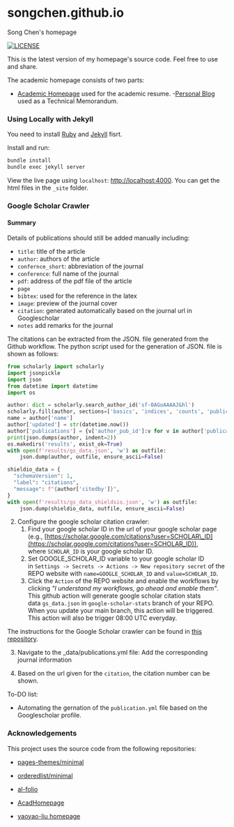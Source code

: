 # songchen.github.io
Song Chen's homepage

[![LICENSE](https://img.shields.io/github/license/yaoyao-liu/minimal-light?style=flat-square&logo=creative-commons&color=EF9421)](https://github.com/yaoyao-liu/yaoyao-liu.github.io/blob/main/LICENSE)

This is the latest version of my homepage's source code. Feel free to use and share.
<br />

The academic homepage consists of two parts:
- [Academic Homepage](https//:songchen.science) used for the academic resume.
-[Personal Blog](https//songchen.science/blog) used as a Technical Memorandum.

### Using Locally with Jekyll

You need to install [Ruby](https://www.ruby-lang.org/en/) and [Jekyll](https://jekyllrb.com/) fisrt.

Install and run:

```bash
bundle install
bundle exec jekyll server
```
View the live page using `localhost`:
<http://localhost:4000>. You can get the html files in the `_site` folder.

### Google Scholar Crawler
#### Summary
Details of publications should still be added manually including:
- `title`: title of the article
- `author`: authors of the article
- `confernce_short`: abbreviation of the journal
- `conference`: full name of the journal
- `pdf`: address of the pdf file of the article
- `page`
- `bibtex`: used for the reference in the latex
- `image`: preview of the journal cover
- `citation`: generated automatically based on the journal url in Googlescholar
- `notes` add remarks for the journal

The citations can be extracted from the JSON. file generated from the Github workflow. The python script used for the generation of JSON. file is shown as follows:
```python
from scholarly import scholarly
import jsonpickle
import json
from datetime import datetime
import os

author: dict = scholarly.search_author_id('sf-0AGoAAAAJ&hl')
scholarly.fill(author, sections=['basics', 'indices', 'counts', 'publications'])
name = author['name']
author['updated'] = str(datetime.now())
author['publications'] = {v['author_pub_id']:v for v in author['publications']}
print(json.dumps(author, indent=2))
os.makedirs('results', exist_ok=True)
with open(f'results/gs_data.json', 'w') as outfile:
    json.dump(author, outfile, ensure_ascii=False)

shieldio_data = {
  "schemaVersion": 1,
  "label": "citations",
  "message": f"{author['citedby']}",
}
with open(f'results/gs_data_shieldsio.json', 'w') as outfile:
    json.dump(shieldio_data, outfile, ensure_ascii=False)
```
2. Configure the google scholar citation crawler:
    1.  Find your google scholar ID in the url of your google scholar page (e.g., [https://scholar.google.com/citations?user=SCHOLAR\_ID](https://scholar.google.com/citations?user=SCHOLAR_ID)), where `SCHOLAR_ID` is your google scholar ID.
    2.  Set GOOGLE\_SCHOLAR\_ID variable to your google scholar ID in `Settings -> Secrets -> Actions -> New repository secret` of the REPO website with `name=GOOGLE_SCHOLAR_ID` and `value=SCHOLAR_ID`.
    3.  Click the `Action` of the REPO website and enable the workflows by clicking _"I understand my workflows, go ahead and enable them"_. This github action will generate google scholar citation stats data `gs_data.json` in `google-scholar-stats` branch of your REPO. When you update your main branch, this action will be triggered. This action will also be trigger 08:00 UTC everyday.

The instructions for the Google Scholar crawler can be found in [this repository](https://github.com/RayeRen/acad-homepage.github.io).
<br>

3. Navigate to the _data/publications.yml file:
Add the corresponding journal information

4. Based on the url given for the `citation`, the citation number can be shown.

To-DO list:
- Automating the gernation of the `publication.yml` file based on the Googlescholar profile.

### Acknowledgements

This project uses the source code from the following repositories:

* [pages-themes/minimal](https://github.com/pages-themes/minimal)

* [orderedlist/minimal](https://github.com/orderedlist/minimal)

* [al-folio](https://github.com/alshedivat/al-folio)

* [AcadHomepage](https://github.com/RayeRen/acad-homepage.github.io)

* [yaoyao-liu homepage](https://github.com/yaoyao-liu/yaoyao-liu.github.io)
